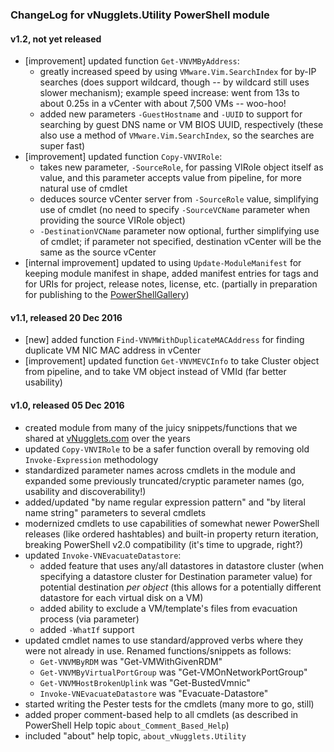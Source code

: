### ChangeLog for vNugglets.Utility PowerShell module

#### v1.2, not yet released

- \[improvement] updated function `Get-VNVMByAddress`:
  - greatly increased speed by using `VMware.Vim.SearchIndex` for by-IP searches (does support wildcard, though -- by wildcard still uses slower mechanism); example speed increase: went from 13s to about 0.25s in a vCenter with about 7,500 VMs -- woo-hoo!
  - added new parameters `-GuestHostname` and `-UUID` to support for searching by guest DNS name or VM BIOS UUID, respectively (these also use a method of `VMware.Vim.SearchIndex`, so the searches are super fast)
- \[improvement] updated function `Copy-VNVIRole`:
  - takes new parameter, `-SourceRole`, for passing VIRole object itself as value, and this parameter accepts value from pipeline, for more natural use of cmdlet
  - deduces source vCenter server from `-SourceRole` value, simplifying use of cmdlet (no need to specify `-SourceVCName` parameter when providing the source VIRole object)
  - `-DestinationVCName` parameter now optional, further simplifying use of cmdlet; if parameter not specified, destination vCenter will be the same as the source vCenter
- \[internal improvement] updated to using `Update-ModuleManifest` for keeping module manifest in shape, added manifest entries for tags and for URIs for project, release notes, license, etc. (partially in preparation for publishing to the [PowerShellGallery](https://www.powershellgallery.com/))
  

#### v1.1, released 20 Dec 2016

- \[new] added function `Find-VNVMWithDuplicateMACAddress` for finding duplicate VM NIC MAC address in vCenter
- \[improvement] updated function `Get-VNVMEVCInfo` to take Cluster object from pipeline, and to take VM object instead of VMId (far better usability)

#### v1.0, released 05 Dec 2016

- created module from many of the juicy snippets/functions that we shared at [vNugglets.com](http://vNugglets.com) over the years
- updated `Copy-VNVIRole` to be a safer function overall by removing old `Invoke-Expression` methodology
- standardized parameter names across cmdlets in the module and expanded some previously truncated/cryptic parameter names (go, usability and discoverability!)
- added/updated "by name regular expression pattern" and "by literal name string" parameters to several cmdlets
- modernized cmdlets to use capabilities of somewhat newer PowerShell releases (like ordered hashtables) and built-in property return iteration, breaking PowerShell v2.0 compatibility (it's time to upgrade, right?)
- updated `Invoke-VNEvacuateDatastore`:
  - added feature that uses any/all datastores in datastore cluster (when specifying a datastore cluster for Destination parameter value) for potential destination _per object_ (this allows for a potentially different datastore for each virtual disk on a VM)
  - added ability to exclude a VM/template's files from evacuation process (via parameter)
  - added `-WhatIf` support
- updated cmdlet names to use standard/approved verbs where they were not already in use. Renamed functions/snippets as follows:
  - `Get-VNVMByRDM` was "Get-VMWithGivenRDM"
  - `Get-VNVMByVirtualPortGroup` was "Get-VMOnNetworkPortGroup"
  - `Get-VNVMHostBrokenUplink` was "Get-BustedVmnic"
  - `Invoke-VNEvacuateDatastore` was "Evacuate-Datastore"
- started writing the Pester tests for the cmdlets (many more to go, still)
- added proper comment-based help to all cmdlets (as described in PowerShell Help topic `about_Comment_Based_Help`)
- included "about" help topic, `about_vNugglets.Utility`
